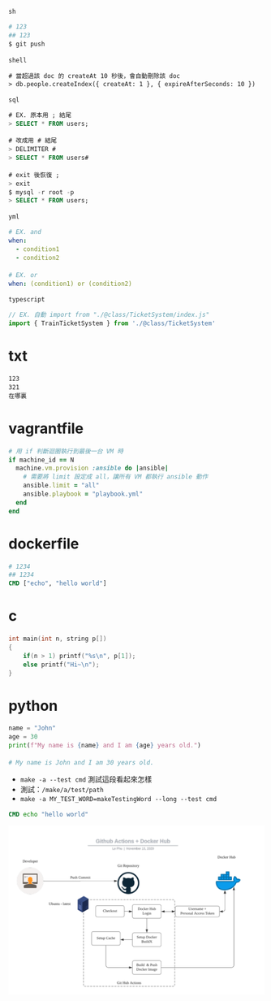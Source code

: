 `sh`

```sh
# 123
## 123
$ git push
```

<!-- asfasdf -->

`shell`

```shell
# 當超過該 doc 的 createAt 10 秒後，會自動刪除該 doc
> db.people.createIndex({ createAt: 1 }, { expireAfterSeconds: 10 })
```

`sql`

```sql
# EX. 原本用 ; 結尾
> SELECT * FROM users;

# 改成用 # 結尾
> DELIMITER #
> SELECT * FROM users#

# exit 後恢復 ;
> exit
$ mysql -r root -p
> SELECT * FROM users;
```

`yml`

```yml
# EX. and
when:
  - condition1
  - condition2

# EX. or
when: (condition1) or (condition2)
```

`typescript`

```typescript
// EX. 自動 import from "./@class/TicketSystem/index.js"
import { TrainTicketSystem } from './@class/TicketSystem'
```

# txt

```txt
123
321
在哪裏
```

# vagrantfile

```ruby
# 用 if 判斷迴圈執行到最後一台 VM 時
if machine_id == N
  machine.vm.provision :ansible do |ansible|
    # 需要將 limit 設定成 all，讓所有 VM 都執行 ansible 動作
    ansible.limit = "all"
    ansible.playbook = "playbook.yml"
  end
end
```

# dockerfile

```dockerfile
# 1234
## 1234
CMD ["echo", "hello world"]
```

# c

```c
int main(int n, string p[])
{
    if(n > 1) printf("%s\n", p[1]);
    else printf("Hi~\n");
}
```

# python

```python
name = "John"
age = 30
print(f"My name is {name} and I am {age} years old.")

# My name is John and I am 30 years old.
```

- `make -a --test cmd` 測試這段看起來怎樣
- 測試：`/make/a/test/path`
- `make -a MY_TEST_WORD=makeTestingWord --long --test cmd`

```dockerfile
CMD echo "hello world"
```

![](../DevOps/Docker/src/image/github_action1.webp)
